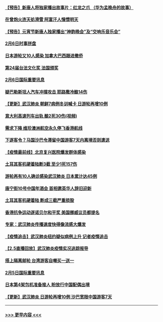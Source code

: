 #### [【预告】新唐人将独家播出故事片：红龙之爪 （华为孟晚舟的故事）](../pages/prog202/a102767728.md?t=02071102) 
#### [在曾炮火连天処滑雪 阿富汗人憧憬明天](../pages/prog202/a102771290.md?t=02071102) 
#### [【预告】元宵节新唐人独家播出“神韵晚会”及“交响乐音乐会”](../pages/prog202/a102767674.md?t=02071102) 
#### [2月6日时事拼盘](../pages/prog202/a102771225.md?t=02071102) 
#### [日本游轮又10人感染 加拿大巴西跟进撤侨](../pages/prog202/a102771084.md?t=02071102) 
#### [第24届台法文化奖 法国颁奖](../pages/prog202/a102771032.md?t=02071102) 
#### [2月6日国际重要讯息](../pages/prog202/a102770794.md?t=02071102) 
#### [疑巴勒斯坦人汽车冲撞攻击 耶路撒冷酿14伤](../pages/prog202/a102770586.md?t=02071102) 
#### [【更新】武汉肺炎 朝鲜7病例冬训喊卡 日游轮再增10例](../pages/prog202/a102770740.md?t=02071102) 
#### [意大利高速列车出轨 酿2死30伤(视频)](../pages/prog202/a102770762.md?t=02071102) 
#### [需求下降 维珍澳洲航空永久停飞香港航线](../pages/prog202/a102770751.md?t=02071102) 
#### [下逐客令？马国沙巴令滞留中国游客7天内离境否则遣送](../pages/prog202/a102770640.md?t=02071102) 
#### [【疫情最前线】北京复兴医院爆发群体感染](../pages/prog202/a102770602.md?t=02071102) 
#### [土耳其客机硬着陆断3截 至少1死157伤](../pages/prog202/a102770508.md?t=02071102) 
#### [游轮再有10人确诊感染武汉肺炎 日本累计达45例](../pages/prog202/a102770476.md?t=02071102) 
#### [唐宁街10号中国年酒会 首相邀英华人辞旧迎新](../pages/prog202/a102770458.md?t=02071102) 
#### [土耳其客机硬着陆 断成三截严重损毁](../pages/prog202/a102770239.md?t=02071102) 
#### [香港抗争运动逐诺贝尔和平奖 美国挪威议员都提名](../pages/prog202/a102770390.md?t=02071102) 
#### [专家：武汉肺炎传播速度快得像流感大爆发](../pages/prog202/a102770132.md?t=02071102) 
#### [【疫情追击】武汉肺炎纽约疑似病例上升 记者疫情追击](../pages/prog202/a102770000.md?t=02071102) 
#### [【2.5直播回放】武汉肺炎疫情实况追踪报导](../pages/prog202/a102769913.md?t=02071102) 
#### [搭上隔离邮轮 台湾游客自嘲买一送一](../pages/prog202/a102769845.md?t=02071102) 
#### [2月5日国际重要讯息](../pages/prog202/a102769821.md?t=02071102) 
#### [日本第4架包机准备接人 盼放行中国配偶出境](../pages/prog202/a102769765.md?t=02071102) 
#### [【更新】武汉肺炎 日游轮再增10例 沙巴宽限中国游客7天](../pages/prog202/a102758911.md?t=02071102) 

----
#### [ >>> 更早内容 <<< ](../indexes/prog202-earlier.md)
